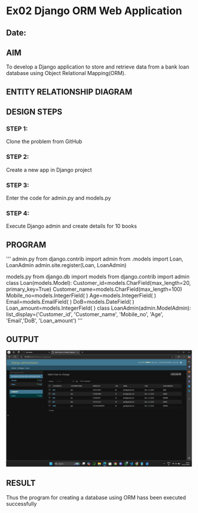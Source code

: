 # Ex02 Django ORM Web Application
## Date: 

## AIM
To develop a Django application to store and retrieve data from a bank loan database using Object Relational Mapping(ORM).

## ENTITY RELATIONSHIP DIAGRAM



## DESIGN STEPS

### STEP 1:
Clone the problem from GitHub

### STEP 2:
Create a new app in Django project

### STEP 3:
Enter the code for admin.py and models.py

### STEP 4:
Execute Django admin and create details for 10 books

## PROGRAM
'''
admin.py
from django.contrib import admin
from .models import Loan, LoanAdmin
admin.site.register(Loan, LoanAdmin)

models.py
from django.db import models
from django.contrib import admin
class Loan(models.Model):
    Customer_id=models.CharField(max_length=20, primary_key=True)
    Customer_name=models.CharField(max_length=100)
    Mobile_no=models.IntegerField( )
    Age=models.IntegerField( )
    Email=models.EmailField( )
    DoB=models.DateField( )
    Loan_amount=models.IntegerField( )
class LoanAdmin(admin.ModelAdmin):
    list_display=('Customer_id', 'Customer_name', 'Mobile_no', 'Age', 'Email','DoB', 'Loan_amount')
    '''

## OUTPUT

![alt text](<Screenshot (79).png>)

## RESULT
Thus the program for creating a database using ORM hass been executed successfully
